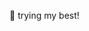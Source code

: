 🌱 trying my best!

<!---
alice-yql/alice-yql is a ✨ special ✨ repository because its `README.md` (this file) appears on your GitHub profile.
You can click the Preview link to take a look at your changes.
--->
